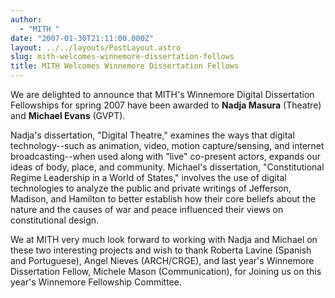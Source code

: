 ```yaml
---
author:
  - "MITH "
date: "2007-01-30T21:11:00.000Z"
layout: ../../layouts/PostLayout.astro
slug: mith-welcomes-winnemore-dissertation-fellows
title: MITH Welcomes Winnemore Dissertation Fellows
---
```


We are delighted to announce that MITH's Winnemore Digital Dissertation Fellowships for spring 2007 have been awarded to **Nadja Masura** (Theatre) and **Michael Evans** (GVPT).

Nadja's dissertation, "Digital Theatre," examines the ways that digital technology--such as animation, video, motion capture/sensing, and internet broadcasting--when used along with "live" co-present actors, expands our ideas of body, place, and community. Michael's dissertation, "Constitutional Regime Leadership in a World of States," involves the use of digital technologies to analyze the public and private writings of Jefferson, Madison, and Hamilton to better establish how their core beliefs about the nature and the causes of war and peace influenced their views on constitutional design.

We at MITH very much look forward to working with Nadja and Michael on these two interesting projects and wish to thank Roberta Lavine (Spanish and Portuguese), Angel Nieves (ARCH/CRGE), and last year's Winnemore Dissertation Fellow, Michele Mason (Communication), for Joining us on this year's Winnemore Fellowship Committee.
